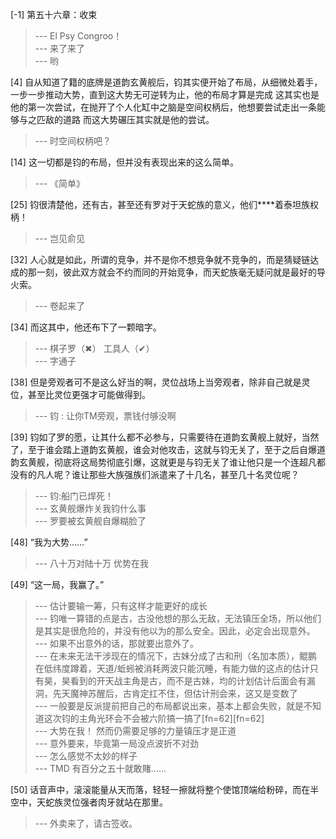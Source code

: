 
[-1] 第五十六章：收束
>--- El Psy Congroo！<br>
>--- 来了来了<br>
>--- 哟<br>

[4] 自从知道了籍的底牌是道韵玄黄舰后，钧其实便开始了布局，从细微处着手，一步一步推动大势，直到这大势无可逆转为止，他的布局才算是完成 这其实也是他的第一次尝试，在抛开了个人化缸中之脑是空间权柄后，他想要尝试走出一条能够与之匹敌的道路 而这大势碾压其实就是他的尝试。
>--- 时空间权柄吧？<br>

[14] 这一切都是钧的布局，但并没有表现出来的这么简单。
>--- 《简单》<br>

[25] 钧很清楚他，还有古，甚至还有罗对于天蛇族的意义，他们****着泰坦族权柄！
>--- 岂见俞见<br>

[32] 人心就是如此，所谓的竞争，并不是你不想竞争就不竞争的，而是猜疑链达成的那一刻，彼此双方就会不约而同的开始竞争，而天蛇族毫无疑问就是最好的导火索。
>--- 卷起来了<br>

[34] 而这其中，他还布下了一颗暗字。
>--- 棋子罗（✖）
工具人（✔）<br>
>--- 字通子<br>

[38] 但是旁观者可不是这么好当的啊，灵位战场上当旁观者，除非自己就是灵位，甚至比灵位更强才可能做得到。
>--- 钧 : 让你TM旁观，票钱付够没啊<br>

[39] 钧如了罗的愿，让其什么都不必参与，只需要待在道韵玄黄舰上就好，当然了，至于谁会踏上道韵玄黄舰，谁会对他攻击，这就与钧无关了，至于之后自爆道韵玄黄舰，彻底将这局势彻底引爆，这就更是与钧无关了谁让他只是一个连超凡都没有的凡人呢？谁让那些大族强族们派遣来了十几名，甚至几十名灵位呢？
>--- 钧:船门已焊死！<br>
>--- 玄黄舰爆炸关我钧什么事<br>
>--- 罗要被玄黄舰自爆糊脸了<br>

[48] “我为大势……”
>--- 八十万对陆十万 优势在我<br>

[49] “这一局，我赢了。”
>--- 估计要输一筹，只有这样才能更好的成长<br>
>--- 钧唯一算错的点是古，古没他想的那么无敌，无法镇压全场，所以他们是其实是很危险的，并没有他以为的那么安全。因此，必定会出现意外。<br>
>--- 如果不出意外的话，那就要出意外了。<br>
>--- 在未来无法干涉现在的情况下，古妹分成了古和刑（名加本质），鲲鹏在低纬度蹲着，天道/蚯蚓被消耗两波只能沉睡，有能力做的这点的估计只有昊，昊看到的开天战主角是古，而不是古妹，均的计划估计后面会有漏洞，先天魔神苏醒后，古肯定扛不住，但估计刑会来，这又是变数了<br>
>--- 一般要是反派提前把自己的布局都说出来，基本上都会失败，就是不知道这次钧的主角光环会不会被六阶搞一搞了[fn=62][fn=62]<br>
>--- 大势在我！
然而仍需要足够的力量镇压才是正道<br>
>--- 意外要来，毕竟第一局没点波折不对劲<br>
>--- 怎么感觉不太妙的样子<br>
>--- TMD 有百分之五十就敢賭……<br>

[50] 话音声中，滚滚能量从天而落，轻轻一擦就将整个使馆顶端给粉碎，而在半空中，天蛇族灵位强者肉牙就站在那里。
>--- 外卖来了，请古签收。<br>
